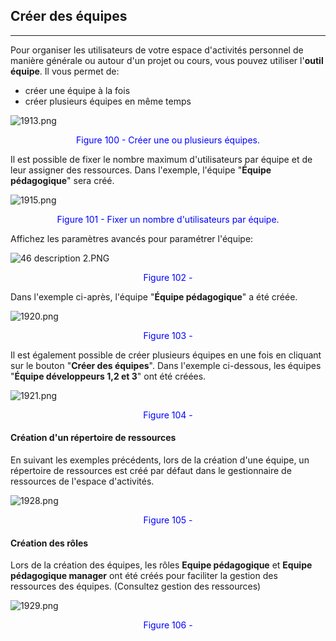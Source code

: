 ## Créer des équipes
---


Pour organiser les utilisateurs de votre espace d'activités personnel de manière générale ou autour d'un projet ou cours, vous pouvez utiliser l'**outil équipe**. Il vous permet de:

* créer une équipe à la fois
* créer plusieurs équipes en même temps

![1913.png](http://www.claroline.net/uploads/custom/images/1913.png)

<p style="text-align: center; color: blue">Figure 100 - Créer une ou plusieurs équipes.</p>

Il est possible de fixer le nombre maximum d'utilisateurs par équipe et de leur assigner des ressources. Dans l'exemple, l'équipe "**Équipe pédagogique**" sera créé.

![1915.png](http://www.claroline.net/uploads/custom/images/1915.png)

<p style="text-align: center; color: blue">Figure 101 - Fixer un nombre d'utilisateurs par équipe.</p>

Affichez les paramètres avancés pour paramétrer l'équipe:

![46 description 2.PNG](http://www.claroline.net/file/resource/media/1914)

<p style="text-align: center; color: blue">Figure 102 - </p>

Dans l'exemple ci-après, l'équipe "**Équipe pédagogique**" a été créée.

![1920.png](http://www.claroline.net/uploads/custom/images/1920.png)

<p style="text-align: center; color: blue">Figure 103 - </p>

Il est également possible de créer plusieurs équipes en une fois en cliquant sur le bouton "**Créer des équipes**". Dans l'exemple ci-dessous, les équipes "**Équipe développeurs 1,2 et 3**" ont été créées.

![1921.png](http://www.claroline.net/uploads/custom/images/1921.png)

<p style="text-align: center; color: blue">Figure 104 - </p>

#### Création d'un répertoire de ressources

En suivant les exemples précédents, lors de la création d'une équipe, un répertoire de ressources est créé par défaut dans le gestionnaire de ressources de l'espace d'activités.

![1928.png](http://www.claroline.net/uploads/custom/images/1928.png)

<p style="text-align: center; color: blue">Figure 105 - </p>

#### Création des rôles

Lors de la création des équipes, les rôles **Equipe pédagogique** et **Equipe pédagogique manager** ont été créés pour faciliter la gestion des ressources des équipes. (Consultez gestion des ressources)

![1929.png](http://www.claroline.net/uploads/custom/images/1929.png)

<p style="text-align: center; color: blue">Figure 106 - </p>
